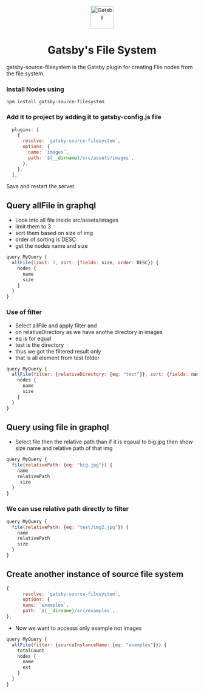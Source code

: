 <p align="center">
  <a href="https://www.gatsbyjs.com">
    <img alt="Gatsby" src="https://www.gatsbyjs.com/Gatsby-Monogram.svg" width="60" />
  </a>
</p>
<h1 align="center">
  Gatsby's File System 
</h1>

gatsby-source-filesystem is the Gatsby plugin for creating File nodes from the file system.

### Install Nodes using

```
npm install gatsby-source-filesystem
```

### Add it to project by adding it to gatsby-config.js file

```js
  plugins: [
    {
      resolve: `gatsby-source-filesystem`,
      options: {
        name: `images`,
        path: `${__dirname}/src/assets/images`,
      },
    },
  ],
```

Save and restart the server.

## Query allFile in graphql

- Look into all file inside src/assets/images
- limit them to 3
- sort them based on size of img
- order of sorting is DESC
- get the nodes name and size

```js
query MyQuery {
  allFile(limit: 3, sort: {fields: size, order: DESC}) {
    nodes {
      name
      size
    }
  }
}

```

### Use of filter

- Select allFile and apply filter and
- on relativeDirectory as we have anothe directory in images
- eq is for equal
- test is the directory
- thus we got the filtered result only
- that is all element from test folder

```js
query MyQuery {
  allFile(filter: {relativeDirectory: {eq: "test"}}, sort: {fields: name}) {
    nodes {
      name
      size
    }
  }
}
```

## Query using file in graphql

- Select file then the relative path than if it is eqaual to big.jpg then show size name and relative path of that img

```js
query MyQuery {
  file(relativePath: {eq: "big.jpg"}) {
    name
    relativePath
     size
  }
}

```

### We can use relative path directly to filter

```js
query MyQuery {
  file(relativePath: {eq: "test/img2.jpg"}) {
    name
    relativePath
    size
  }
}
```

## Create another instance of source file system

```js
{
      resolve: `gatsby-source-filesystem`,
      options: {
      name: `examples`,
      path: `${__dirname}/src/examples`,
},
```

- Now we want to accesss only example not images

```js
query MyQuery {
  allFile(filter: {sourceInstanceName: {eq: "examples"}}) {
    totalCount
    nodes {
      name
      ext
    }
  }
}
```
